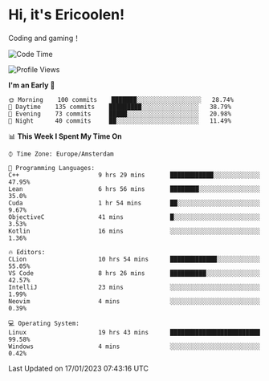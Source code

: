 # Hi, it's Ericoolen!
Coding and gaming！

<!--START_SECTION:waka-->
![Code Time](http://img.shields.io/badge/Code%20Time-625%20hrs%2038%20mins-blue)

![Profile Views](http://img.shields.io/badge/Profile%20Views-0-blue)

**I'm an Early 🐤** 

```text
🌞 Morning    100 commits    ███████░░░░░░░░░░░░░░░░░░   28.74% 
🌆 Daytime    135 commits    █████████░░░░░░░░░░░░░░░░   38.79% 
🌃 Evening    73 commits     █████░░░░░░░░░░░░░░░░░░░░   20.98% 
🌙 Night      40 commits     ██░░░░░░░░░░░░░░░░░░░░░░░   11.49%

```


📊 **This Week I Spent My Time On** 

```text
⌚︎ Time Zone: Europe/Amsterdam

💬 Programming Languages: 
C++                      9 hrs 29 mins       ████████████░░░░░░░░░░░░░   47.95% 
Lean                     6 hrs 56 mins       ████████░░░░░░░░░░░░░░░░░   35.0% 
Cuda                     1 hr 54 mins        ██░░░░░░░░░░░░░░░░░░░░░░░   9.67% 
ObjectiveC               41 mins             █░░░░░░░░░░░░░░░░░░░░░░░░   3.53% 
Kotlin                   16 mins             ░░░░░░░░░░░░░░░░░░░░░░░░░   1.36%

🔥 Editors: 
CLion                    10 hrs 54 mins      █████████████░░░░░░░░░░░░   55.05% 
VS Code                  8 hrs 26 mins       ██████████░░░░░░░░░░░░░░░   42.57% 
IntelliJ                 23 mins             ░░░░░░░░░░░░░░░░░░░░░░░░░   1.99% 
Neovim                   4 mins              ░░░░░░░░░░░░░░░░░░░░░░░░░   0.39%

💻 Operating System: 
Linux                    19 hrs 43 mins      █████████████████████████   99.58% 
Windows                  4 mins              ░░░░░░░░░░░░░░░░░░░░░░░░░   0.42%

```


 Last Updated on 17/01/2023 07:43:16 UTC
<!--END_SECTION:waka-->

